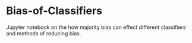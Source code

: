 # Bias-of-Classifiers
Jupyter notebook on the how majority bias can effect different classifiers and methods of reducing bias.
